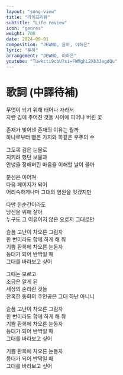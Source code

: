 ```yaml
---
layout: "song-view"
title: "라이프리뷰"
subtitle: "Life review"
icon: "genres"
weight: 708
date: 2024-09-01
composition: "JEWNO, 윤하, 이하은"
lyric: "윤하"
arrangement: "JEWNO, 이하은"
youtube: "Tuwkcti9cbU?si=FWMghL2Xb3JegdQu"
---
```


# 歌詞 (中譯待補)

무엇이 되기 위해 태어나 자라서  
자란 김에 주어진 것들 사이에 피어나 버린 꽃  

존재가 빚어낸 존재의 이유는 뭘까  
하나로부터 뻗은 가지와 똑같은 우주의 수  

그토록 검은 눈물로  
지키려 했던 보물과  
안녕을 정해버린 마음을 이해할 날이 올까  

분신은 이어져  
다음 페이지가 되어  
어리숙하게나마 그대의 염원을 잇겠지만  

다만 한순간이라도  
당신을 위해 살아  
누구도 그 이유이지 않은 오로지 그대로만  

슬픔 고난이 차오른 그림자  
한 번이라도 함께 하게 해 줘  
기쁨 환희에 차오른 눈동자  
등대가 되어 반짝일 때  
그대를 바라보고 싶어  

그때는 모르고  
조금은 알게 된  
세상의 순리란 것들  
잔혹한 동화의 주인공은 그대 하난 아니니  

슬픔 고난이 차오른 그림자  
한 번이라도 함께 하게 해 줘  
기쁨 환희에 차오른 눈동자  
등대가 되어 반짝일 때  
그대를 바라보고 싶어  

기쁨 환희에 차오른 눈동자  
등대가 되어 반짝일 때  
그대를 바라보고 싶어  
